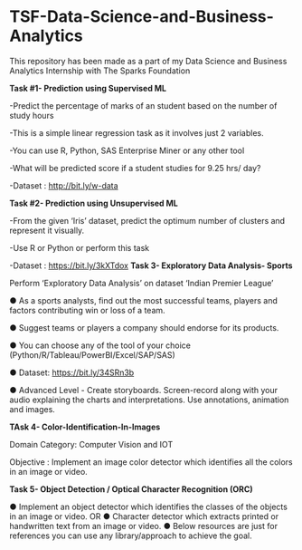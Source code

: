 # TSF-Data-Science-and-Business-Analytics
This repository has been made as a part of my Data Science and Business Analytics Internship with The Sparks Foundation

**Task #1- Prediction using Supervised ML**

-Predict the percentage of marks of an student based on the number of study hours

-This is a simple linear regression task as it involves just 2 variables.

-You can use R, Python, SAS Enterprise Miner or any other tool

-What will be predicted score if a student studies for 9.25 hrs/ day?

-Dataset : http://bit.ly/w-data

**Task #2- Prediction using Unsupervised ML**

-From the given ‘Iris’ dataset, predict the optimum number of clusters and represent it visually.

-Use R or Python or perform this task

-Dataset : https://bit.ly/3kXTdox
**Task 3- Exploratory Data Analysis- Sports**

Perform ‘Exploratory Data Analysis’ on dataset ‘Indian Premier League’

● As a sports analysts, find out the most successful teams, players and factors
contributing win or loss of a team.

● Suggest teams or players a company should endorse for its products.

● You can choose any of the tool of your choice
(Python/R/Tableau/PowerBI/Excel/SAP/SAS)

● Dataset: https://bit.ly/34SRn3b

● Advanced Level - Create storyboards. Screen-record along with your audio
explaining the charts and interpretations. Use annotations, animation and
images.

**TAsk 4- Color-Identification-In-Images**

Domain Category: Computer Vision and IOT

Objective : Implement an image color detector which identifies all the colors in an image or video.

**Task 5- Object Detection / Optical Character Recognition (ORC)**


● Implement an object detector which identifies the classes of the objects in
an image or video. OR
● Character detector which extracts printed or handwritten text from an
image or video.
● Below resources are just for references you can use any library/approach
to achieve the goal.
